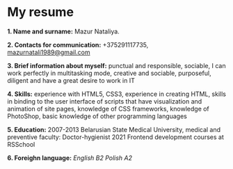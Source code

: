My resume
=========================

**1. Name and surname:** Mazur Nataliya.

**2. Contacts for communication:** +375291117735, mazurnatali1989@gmail.com

**3. Brief information about myself:** punctual and responsible, sociable, I can work perfectly in multitasking mode, creative and sociable, purposeful, diligent and have a great desire to work in IT

**4. Skills:** experience with HTML5, CSS3, experience in creating HTML, skills in binding to the user interface of scripts that have visualization and animation of site pages, knowledge of CSS frameworks, knowledge of PhotoShop, basic knowledge of other programming languages

**5. Education:** 2007-2013 Belarusian State Medical University, medical and preventive faculty: Doctor-hygienist
                  2021 Frontend development courses at RSSchool
                  
**6. Foreighn language:**  *English B2*
                           *Polish A2* 